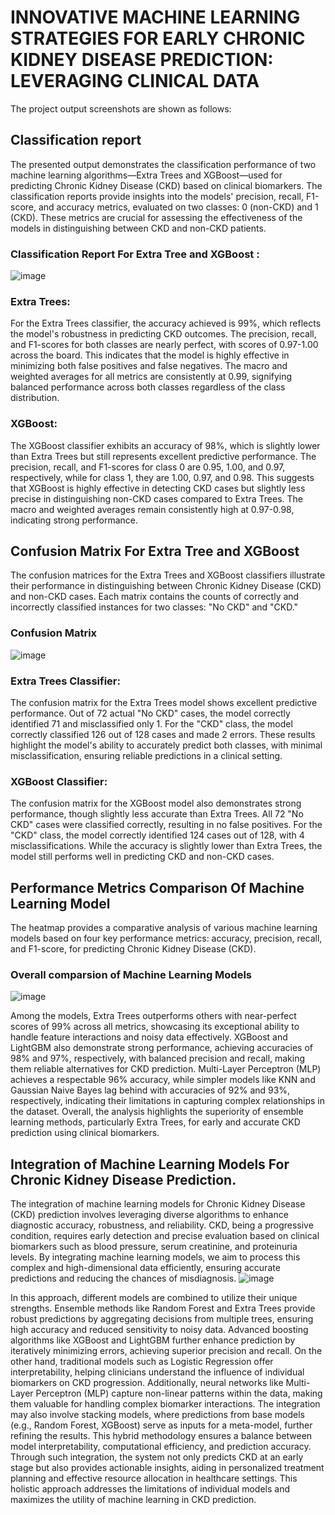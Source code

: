 # INNOVATIVE MACHINE LEARNING STRATEGIES FOR EARLY CHRONIC KIDNEY DISEASE PREDICTION: LEVERAGING CLINICAL DATA
The project output screenshots are shown as follows:
 

## Classification report
The presented output demonstrates the classification performance of two machine learning algorithms—Extra Trees and XGBoost—used for predicting Chronic Kidney Disease (CKD) based on clinical biomarkers. The classification reports provide insights into the models' precision, recall, F1-score, and accuracy metrics, evaluated on two classes: 0 (non-CKD) and 1 (CKD). These metrics are crucial for assessing the effectiveness of the models in distinguishing between CKD and non-CKD patients.

### Classification Report For Extra Tree and XGBoost :
![image](https://github.com/user-attachments/assets/0a3ed996-2cd3-4d43-b821-1d3b131e685c)


### Extra Trees:
For the Extra Trees classifier, the accuracy achieved is 99%, which reflects the model's robustness in predicting CKD outcomes. The precision, recall, and F1-scores for both classes are nearly perfect, with scores of 0.97-1.00 across the board. This indicates that the model is highly effective in minimizing both false positives and false negatives. The macro and weighted averages for all metrics are consistently at 0.99, signifying balanced performance across both classes regardless of the class distribution.
### XGBoost:
The XGBoost classifier exhibits an accuracy of 98%, which is slightly lower than Extra Trees but still represents excellent predictive performance. The precision, recall, and F1-scores for class 0 are 0.95, 1.00, and 0.97, respectively, while for class 1, they are 1.00, 0.97, and 0.98. This suggests that XGBoost is highly effective in detecting CKD cases but slightly less precise in distinguishing non-CKD cases compared to Extra Trees. The macro and weighted averages remain consistently high at 0.97-0.98, indicating strong performance.


## Confusion Matrix For Extra Tree and XGBoost
The confusion matrices for the Extra Trees and XGBoost classifiers illustrate their performance in distinguishing between Chronic Kidney Disease (CKD) and non-CKD cases. Each matrix contains the counts of correctly and incorrectly classified instances for two classes: "No CKD" and "CKD."

 
### Confusion Matrix
![image](https://github.com/user-attachments/assets/8a9b32e0-0edb-4715-8cad-f3b1b0fc1d58)

### Extra Trees Classifier:
The confusion matrix for the Extra Trees model shows excellent predictive performance. Out of 72 actual "No CKD" cases, the model correctly identified 71 and misclassified only 1. For the "CKD" class, the model correctly classified 126 out of 128 cases and made 2 errors. These results highlight the model's ability to accurately predict both classes, with minimal misclassification, ensuring reliable predictions in a clinical setting.

### XGBoost Classifier:
The confusion matrix for the XGBoost model also demonstrates strong performance, though slightly less accurate than Extra Trees. All 72 "No CKD" cases were classified correctly, resulting in no false positives. For the "CKD" class, the model correctly identified 124 cases out of 128, with 4 misclassifications. While the accuracy is slightly lower than Extra Trees, the model still performs well in predicting CKD and non-CKD cases.

## Performance Metrics Comparison Of Machine Learning Model 
The heatmap provides a comparative analysis of various machine learning models based on four key performance metrics: accuracy, precision, recall, and F1-score, for predicting Chronic Kidney Disease (CKD). 
 
### Overall comparsion of Machine Learning Models 
![image](https://github.com/user-attachments/assets/c8bf4ab5-e3dc-4c7e-8d54-5e18768f3540)

Among the models, Extra Trees outperforms others with near-perfect scores of 99% across all metrics, showcasing its exceptional ability to handle feature interactions and noisy data effectively. XGBoost and LightGBM also demonstrate strong performance, achieving accuracies of 98% and 97%, respectively, with balanced precision and recall, making them reliable alternatives for CKD prediction. Multi-Layer Perceptron (MLP) achieves a respectable 96% accuracy, while simpler models like KNN and Gaussian Naive Bayes lag behind with accuracies of 92% and 93%, respectively, indicating their limitations in capturing complex relationships in the dataset. Overall, the analysis highlights the superiority of ensemble learning methods, particularly Extra Trees, for early and accurate CKD prediction using clinical biomarkers.
  

## Integration of Machine Learning Models For Chronic Kidney Disease Prediction. 
The integration of machine learning models for Chronic Kidney Disease (CKD) prediction involves leveraging diverse algorithms to enhance diagnostic accuracy, robustness, and reliability. CKD, being a progressive condition, requires early detection and precise evaluation based on clinical biomarkers such as blood pressure, serum creatinine, and proteinuria levels. By integrating machine learning models, we aim to process this complex and high-dimensional data efficiently, ensuring accurate predictions and reducing the chances of misdiagnosis. 
 ![image](https://github.com/user-attachments/assets/4cc16c7b-60d6-4199-a117-083412dbbbbc)



In this approach, different models are combined to utilize their unique strengths. Ensemble methods like Random Forest and Extra Trees provide robust predictions by aggregating decisions from multiple trees, ensuring high accuracy and reduced sensitivity to noisy data. Advanced boosting algorithms like XGBoost and LightGBM further enhance prediction by iteratively minimizing errors, achieving superior precision and recall. On the other hand, traditional models such as Logistic Regression offer interpretability, helping clinicians understand the influence of individual biomarkers on CKD progression. Additionally, neural networks like Multi-Layer Perceptron (MLP) capture non-linear patterns within the data, making them valuable for handling complex biomarker interactions.
The integration may also involve stacking models, where predictions from base models (e.g., Random Forest, XGBoost) serve as inputs for a meta-model, further refining the results. This hybrid methodology ensures a balance between model interpretability, computational efficiency, and prediction accuracy. Through such integration, the system not only predicts CKD at an early stage but also provides actionable insights, aiding in personalized treatment planning and effective resource allocation in healthcare settings. This holistic approach addresses the limitations of individual models and maximizes the utility of machine learning in CKD prediction.
